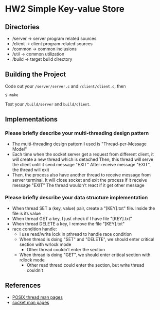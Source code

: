 # HW2 Simple Key-value Store

## Directories
- /server ->	server program related sources
- /client ->	client program related sources
- /common ->	common inclusions
- /util ->	common utilization
- /build ->	target build directory

## Building the Project
Code out your `/server/server.c` and `/client/client.c`, then
```shell
$ make
```
Test your `/build/server` and `build/client`.

## Implementations
### Please briefly describe your multi-threading design pattern
- The multi-threading design pattern I used is "Thread-per-Message Model"
- Each time when the socket server get a request from different client, it will create a new thread which is detached
Then, this thread will serve the client until it send message "EXIT"
After receive message "EXIT", the thread will exit
- Then, the process also have another thread to receive message from server terminal. It will close socket and exit the process if it receive message "EXIT"
The thread wouldn't react if it get other message 

### Please briefly describe your data structure implementation
- When thread SET a (key, value) pair, create a "[KEY].txt" file. Inside the file is its value
- When thread GET a key, I just check if I have file "[KEY].txt"
- When thread DELETE a key, I remove the file "[KEY].txt"
- race condition handle:
  - I use read/write lock in pthread to handle race condition 
  - When thread is doing "SET" and "DELETE", we should enter critical section with wrlock mode
    - Other thread couldn't enter the section
  - When thread is doing "GET", we should enter critical section with rdlock mode
    - Other read thread could enter the section, but write thread couldn't

## References
* [POSIX thread man pages](https://man7.org/linux/man-pages/man7/pthreads.7.html)
* [socket man pages](https://linux.die.net/man/7/socket)

